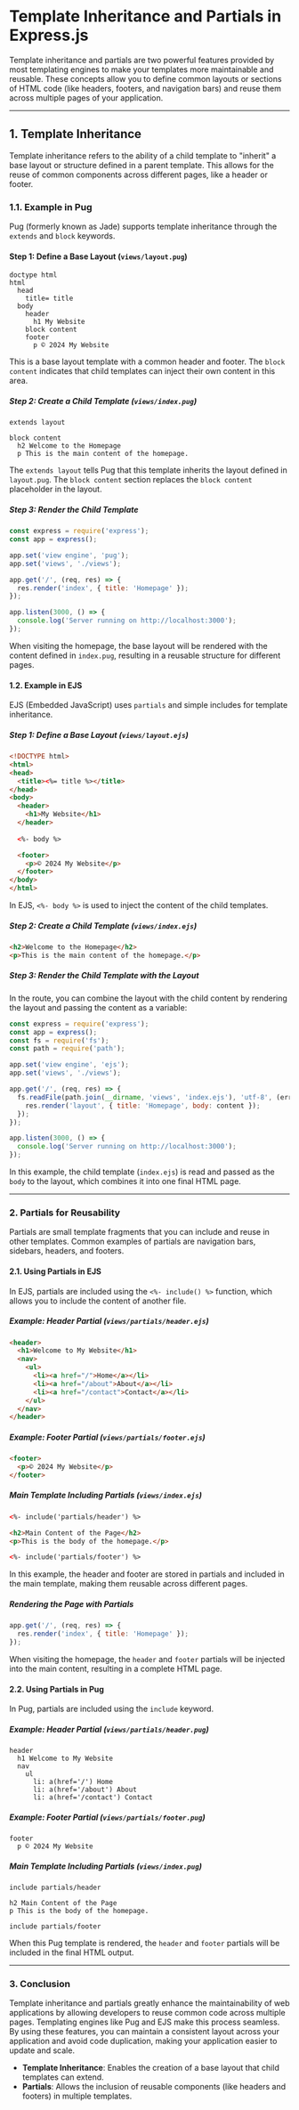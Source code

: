 # **Template Inheritance and Partials in Express.js**

Template inheritance and partials are two powerful features provided by most templating engines to make your templates more maintainable and reusable. These concepts allow you to define common layouts or sections of HTML code (like headers, footers, and navigation bars) and reuse them across multiple pages of your application.

---

## **1. Template Inheritance**

Template inheritance refers to the ability of a child template to "inherit" a base layout or structure defined in a parent template. This allows for the reuse of common components across different pages, like a header or footer.

### **1.1. Example in Pug**

Pug (formerly known as Jade) supports template inheritance through the `extends` and `block` keywords.

#### **Step 1: Define a Base Layout (`views/layout.pug`)**

```pug
doctype html
html
  head
    title= title
  body
    header
      h1 My Website
    block content
    footer
      p © 2024 My Website
```

This is a base layout template with a common header and footer. The `block content` indicates that child templates can inject their own content in this area.

##### **Step 2: Create a Child Template (`views/index.pug`)**

```pug
extends layout

block content
  h2 Welcome to the Homepage
  p This is the main content of the homepage.
```

The `extends layout` tells Pug that this template inherits the layout defined in `layout.pug`. The `block content` section replaces the `block content` placeholder in the layout.

##### **Step 3: Render the Child Template**

```javascript
const express = require('express');
const app = express();

app.set('view engine', 'pug');
app.set('views', './views');

app.get('/', (req, res) => {
  res.render('index', { title: 'Homepage' });
});

app.listen(3000, () => {
  console.log('Server running on http://localhost:3000');
});
```

When visiting the homepage, the base layout will be rendered with the content defined in `index.pug`, resulting in a reusable structure for different pages.

#### **1.2. Example in EJS**

EJS (Embedded JavaScript) uses `partials` and simple includes for template inheritance.

##### **Step 1: Define a Base Layout (`views/layout.ejs`)**

```html
<!DOCTYPE html>
<html>
<head>
  <title><%= title %></title>
</head>
<body>
  <header>
    <h1>My Website</h1>
  </header>
  
  <%- body %>

  <footer>
    <p>© 2024 My Website</p>
  </footer>
</body>
</html>
```

In EJS, `<%- body %>` is used to inject the content of the child templates.

##### **Step 2: Create a Child Template (`views/index.ejs`)**

```html
<h2>Welcome to the Homepage</h2>
<p>This is the main content of the homepage.</p>
```

##### **Step 3: Render the Child Template with the Layout**

In the route, you can combine the layout with the child content by rendering the layout and passing the content as a variable:

```javascript
const express = require('express');
const app = express();
const fs = require('fs');
const path = require('path');

app.set('view engine', 'ejs');
app.set('views', './views');

app.get('/', (req, res) => {
  fs.readFile(path.join(__dirname, 'views', 'index.ejs'), 'utf-8', (err, content) => {
    res.render('layout', { title: 'Homepage', body: content });
  });
});

app.listen(3000, () => {
  console.log('Server running on http://localhost:3000');
});
```

In this example, the child template (`index.ejs`) is read and passed as the `body` to the layout, which combines it into one final HTML page.

---

### **2. Partials for Reusability**

Partials are small template fragments that you can include and reuse in other templates. Common examples of partials are navigation bars, sidebars, headers, and footers.

#### **2.1. Using Partials in EJS**

In EJS, partials are included using the `<%- include() %>` function, which allows you to include the content of another file.

##### **Example: Header Partial (`views/partials/header.ejs`)**

```html
<header>
  <h1>Welcome to My Website</h1>
  <nav>
    <ul>
      <li><a href="/">Home</a></li>
      <li><a href="/about">About</a></li>
      <li><a href="/contact">Contact</a></li>
    </ul>
  </nav>
</header>
```

##### **Example: Footer Partial (`views/partials/footer.ejs`)**

```html
<footer>
  <p>© 2024 My Website</p>
</footer>
```

##### **Main Template Including Partials (`views/index.ejs`)**

```html
<%- include('partials/header') %>

<h2>Main Content of the Page</h2>
<p>This is the body of the homepage.</p>

<%- include('partials/footer') %>
```

In this example, the header and footer are stored in partials and included in the main template, making them reusable across different pages.

##### **Rendering the Page with Partials**

```javascript
app.get('/', (req, res) => {
  res.render('index', { title: 'Homepage' });
});
```

When visiting the homepage, the `header` and `footer` partials will be injected into the main content, resulting in a complete HTML page.

#### **2.2. Using Partials in Pug**

In Pug, partials are included using the `include` keyword.

##### **Example: Header Partial (`views/partials/header.pug`)**

```pug
header
  h1 Welcome to My Website
  nav
    ul
      li: a(href='/') Home
      li: a(href='/about') About
      li: a(href='/contact') Contact
```

##### **Example: Footer Partial (`views/partials/footer.pug`)**

```pug
footer
  p © 2024 My Website
```

##### **Main Template Including Partials (`views/index.pug`)**

```pug
include partials/header

h2 Main Content of the Page
p This is the body of the homepage.

include partials/footer
```

When this Pug template is rendered, the `header` and `footer` partials will be included in the final HTML output.

---

### **3. Conclusion**

Template inheritance and partials greatly enhance the maintainability of web applications by allowing developers to reuse common code across multiple pages. Templating engines like Pug and EJS make this process seamless. By using these features, you can maintain a consistent layout across your application and avoid code duplication, making your application easier to update and scale.

- **Template Inheritance**: Enables the creation of a base layout that child templates can extend.
- **Partials**: Allows the inclusion of reusable components (like headers and footers) in multiple templates.
